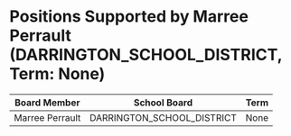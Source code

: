 # Positions Supported by Marree Perrault (DARRINGTON_SCHOOL_DISTRICT, Term: None)

| Board Member | School Board | Term |
|--------------|--------------|------|
| Marree Perrault | DARRINGTON_SCHOOL_DISTRICT | None |

